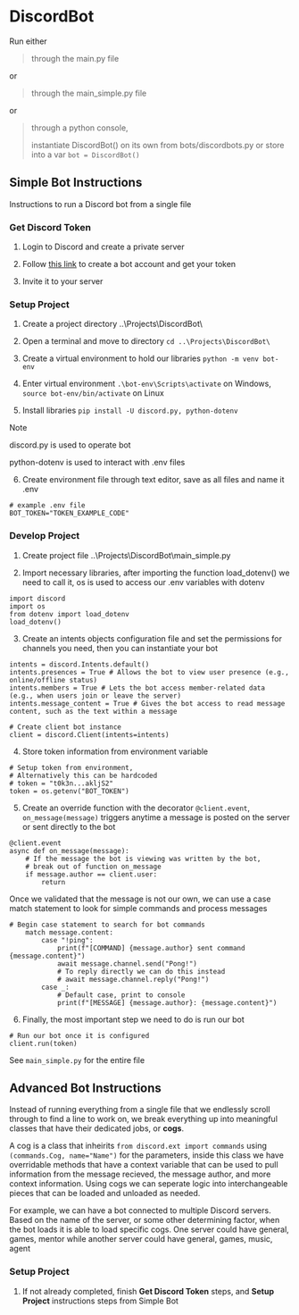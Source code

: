 # DiscordBot

Run either

> through the main.py file

or

> through the main_simple.py file

or    

> through a python console,
> 
> instantiate DiscordBot() on its own from bots/discordbots.py or store into a var `bot = DiscordBot()`

## Simple Bot Instructions

Instructions to run a Discord bot from a single file

### Get Discord Token

1. Login to Discord and create a private server

1. Follow [this link](https://discordpy.readthedocs.io/en/stable/discord.html) to create a bot account and get your token
  
3. Invite it to your server

### Setup Project

1. Create a project directory ..\Projects\DiscordBot\

2. Open a terminal and move to directory `cd ..\Projects\DiscordBot\`

3. Create a virtual environment to hold our libraries `python -m venv bot-env`

4. Enter virtual environment `.\bot-env\Scripts\activate` on Windows, `source bot-env/bin/activate` on Linux  

5. Install libraries `pip install -U discord.py, python-dotenv`
> [!Note]
> discord.py is used to operate bot
> 
> python-dotenv is used to interact with .env files

6. Create environment file through text editor, save as all files and name it .env
```
# example .env file
BOT_TOKEN="TOKEN_EXAMPLE_CODE"
```

### Develop Project

1. Create project file ..\Projects\DiscordBot\main_simple.py


2. Import necessary libraries, after importing the function load_dotenv() we need to call it, os is used to access our .env variables with dotenv
```
import discord
import os
from dotenv import load_dotenv
load_dotenv()
```

3. Create an intents objects configuration file and set the permissions for channels you need, then you can instantiate your bot
```
intents = discord.Intents.default()
intents.presences = True # Allows the bot to view user presence (e.g., online/offline status)
intents.members = True # Lets the bot access member-related data (e.g., when users join or leave the server)
intents.message_content = True # Gives the bot access to read message content, such as the text within a message

# Create client bot instance
client = discord.Client(intents=intents)
```

4. Store token information from environment variable
```
# Setup token from environment,
# Alternatively this can be hardcoded
# token = "t0k3n...akljS2"
token = os.getenv("BOT_TOKEN")
```

5. Create an override function with the decorator `@client.event`, `on_message(message)` triggers anytime a message is posted on the server or sent directly to the bot
```
@client.event
async def on_message(message):
    # If the message the bot is viewing was written by the bot,
    # break out of function on_message
    if message.author == client.user:
        return
```

Once we validated that the message is not our own, we can use a case match statement to look for simple commands and process messages
```
# Begin case statement to search for bot commands
    match message.content:
        case "!ping":
            print(f"[COMMAND] {message.author} sent command {message.content}")
            await message.channel.send("Pong!")
            # To reply directly we can do this instead
            # await message.channel.reply("Pong!")
        case _:
            # Default case, print to console
            print(f"[MESSAGE] {message.author}: {message.content}")
```

6. Finally, the most important step we need to do is run our bot
```
# Run our bot once it is configured
client.run(token)
```

See `main_simple.py` for the entire file

## Advanced Bot Instructions

Instead of running everything from a single file that we endlessly scroll through to find a line to work on, we break everything up into meaningful classes that have their dedicated jobs, or **cogs**.

A cog is a class that inheirits `from discord.ext import commands` using `(commands.Cog, name="Name")` for the parameters, inside this class we have overridable methods that have a context variable that can be used to pull information from the message recieved, the message author, and more context information. Using cogs we can seperate logic into interchangeable pieces that can be loaded and unloaded as needed.

For example, we can have a bot connected to multiple Discord servers. Based on the name of the server, or some other determining factor, when the bot loads it is able to load specific cogs. One server could have general, games, mentor while another server could have general, games, music, agent

### Setup Project

1. If not already completed, finish **Get Discord Token** steps, and **Setup Project** instructions steps from Simple Bot



